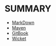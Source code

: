 # SUMMARY

+ [MarkDown](docs/MarkDown/MarkDown.md)
+ [Maven](docs/Maven/Maven.md)
+ [GitBook](docs/GitBook/GitBook.md)
+ [Wicket](docs/Wicket/Wicket.md)
